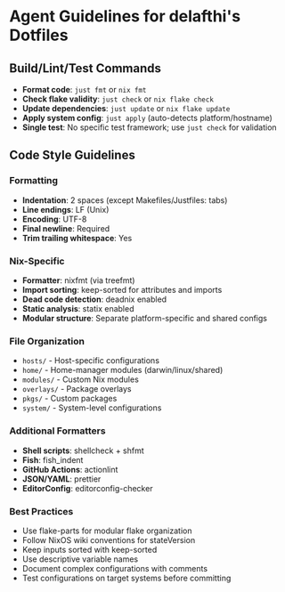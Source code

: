 # Agent Guidelines for delafthi's Dotfiles

## Build/Lint/Test Commands
- **Format code**: `just fmt` or `nix fmt`
- **Check flake validity**: `just check` or `nix flake check`
- **Update dependencies**: `just update` or `nix flake update`
- **Apply system config**: `just apply` (auto-detects platform/hostname)
- **Single test**: No specific test framework; use `just check` for validation

## Code Style Guidelines

### Formatting
- **Indentation**: 2 spaces (except Makefiles/Justfiles: tabs)
- **Line endings**: LF (Unix)
- **Encoding**: UTF-8
- **Final newline**: Required
- **Trim trailing whitespace**: Yes

### Nix-Specific
- **Formatter**: nixfmt (via treefmt)
- **Import sorting**: keep-sorted for attributes and imports
- **Dead code detection**: deadnix enabled
- **Static analysis**: statix enabled
- **Modular structure**: Separate platform-specific and shared configs

### File Organization
- `hosts/` - Host-specific configurations
- `home/` - Home-manager modules (darwin/linux/shared)
- `modules/` - Custom Nix modules
- `overlays/` - Package overlays
- `pkgs/` - Custom packages
- `system/` - System-level configurations

### Additional Formatters
- **Shell scripts**: shellcheck + shfmt
- **Fish**: fish_indent
- **GitHub Actions**: actionlint
- **JSON/YAML**: prettier
- **EditorConfig**: editorconfig-checker

### Best Practices
- Use flake-parts for modular flake organization
- Follow NixOS wiki conventions for stateVersion
- Keep inputs sorted with keep-sorted
- Use descriptive variable names
- Document complex configurations with comments
- Test configurations on target systems before committing